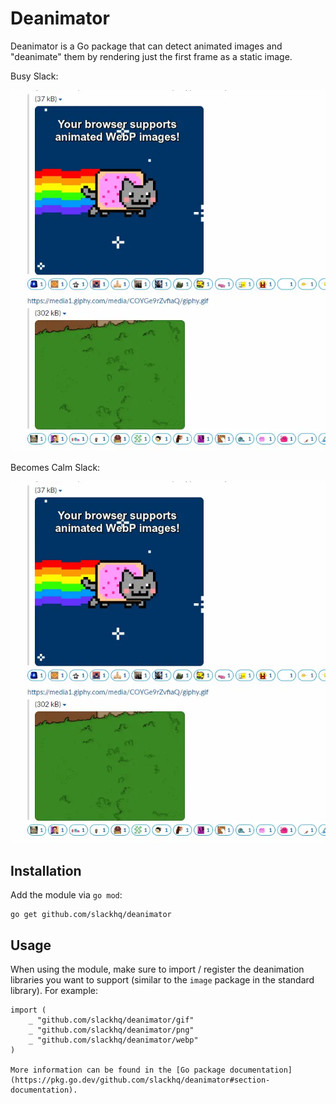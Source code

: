 # Deanimator

Deanimator is a Go package that can detect animated images and "deanimate" them by rendering just the first frame as a static image.

Busy Slack:

![](busy-slack.webp)

Becomes Calm Slack:

![](calm-slack.webp)

## Installation

Add the module via `go mod`:

```
go get github.com/slackhq/deanimator
```

## Usage

When using the module, make sure to import / register the deanimation libraries you want to support (similar to the `image` package in the standard library). For example:

```
import (
	_ "github.com/slackhq/deanimator/gif"
	_ "github.com/slackhq/deanimator/png"
	_ "github.com/slackhq/deanimator/webp"
)

More information can be found in the [Go package documentation](https://pkg.go.dev/github.com/slackhq/deanimator#section-documentation).
